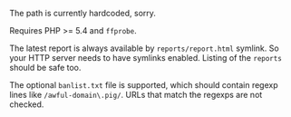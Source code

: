 The path is currently hardcoded, sorry.

Requires PHP >= 5.4 and `ffprobe`.

The latest report is always available by `reports/report.html` symlink. So your HTTP server needs to have symlinks enabled. Listing of the `reports` should be safe too.

The optional `banlist.txt` file is supported, which should contain regexp lines like `/awful-domain\.pig/`. URLs that match the regexps are not checked.
